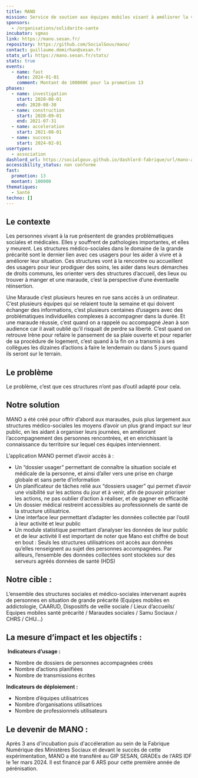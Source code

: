```yaml
---
title: MANO
mission: Service de soutien aux équipes mobiles visant à améliorer la vie des populations en rue et à favoriser leur réinsertion.
sponsors:
  - /organisations/solidarite-sante
incubator: sgmas
link: https://mano.sesan.fr/
repository: https://github.com/SocialGouv/mano/
contact: guillaume.demirhan@sesan.fr
stats_url: https://mano.sesan.fr/stats/
stats: true
events:
  - name: fast
    date: 2024-01-01
    comment: Montant de 100000€ pour la promotion 13
phases:
  - name: investigation
    start: 2020-08-01
    end: 2020-08-30
  - name: construction
    start: 2020-09-01
    end: 2021-07-31
  - name: acceleration
    start: 2021-08-01
  - name: success
    start: 2024-02-01
usertypes:
  - association
dashlord_url: https://socialgouv.github.io/dashlord-fabrique/url/mano-app-fabrique-social-gouv-fr/
accessibility_status: non conforme
fast:
  promotion: 13
  montant: 100000
thematiques:
  - Santé
techno: []
---
```

## Le contexte

Les personnes vivant à la rue présentent de grandes problématiques sociales et médicales. Elles y souffrent de pathologies importantes, et elles y meurent.
Les structures médico-sociales dans le domaine de la grande précarité sont le dernier lien avec ces usagers pour les aider à vivre et à améliorer leur situation. Ces structures vont à la rencontre ou accueillent des usagers pour leur prodiguer des soins, les aider dans leurs démarches de droits communs, les orienter vers des structures d’accueil, des lieux ou trouver à manger et une maraude, c’est la perspective d’une éventuelle réinsertion.

Une Maraude c’est plusieurs heures en rue sans accès à un ordinateur. C’est plusieurs équipes qui se relaient toute la semaine et qui doivent échanger des informations, c’est plusieurs centaines d’usagers avec des problématiques individuelles complexes à accompagner dans la durée.
Et une maraude réussie, c’est quand on a rappelé ou accompagné Jean à son audience car il avait oublié qu’il risquait de perdre sa liberté. C’est quand on retrouve Irène pour refaire le pansement de sa plaie ouverte et pour reparler de sa procédure de logement, c’est quand à la fin on a transmis à ses collègues les dizaines d’actions à faire le lendemain ou dans 5 jours quand ils seront sur le terrain.


## Le problème

Le problème, c’est que ces structures n’ont pas d’outil adapté pour cela.


## Notre solution

MANO a été créé pour offrir d’abord aux maraudes, puis plus largement aux structures médico-sociales les moyens d’avoir un plus grand impact sur leur public, en les aidant à organiser leurs journées, en améliorant l’accompagnement des personnes rencontrées, et en enrichissant la connaissance du territoire sur lequel ces équipes interviennent.

L’application MANO permet d’avoir accès à :
- Un “dossier usager” permettant de connaître la situation sociale et médicale de la personne, et ainsi d’aller vers une prise en charge globale et sans perte d’information
- Un planificateur de tâches relié aux “dossiers usager” qui permet d’avoir une
visibilité sur les actions du jour et à venir, afin de pouvoir prioriser les actions, ne pas oublier d’action à réaliser, et de gagner en efficacité
- Un dossier médical restreint accessibles au professionnels de santé de la structure utilisatrice.
- Une interface leur permettant d’adapter les données collectée par l’outil à leur activité et leur public
 - Un module statistique permettant d’analyser les données de leur public et de leur activité
Il est important de noter que Mano est chiffré de bout en bout : Seuls les structures utilisatrices ont accès aux données qu’elles renseignent au sujet des personnes accompagnées.
Par ailleurs, l’ensemble des données collectées sont stockées sur des serveurs agréés données de santé (HDS)

## Notre cible :
L’ensemble des structures sociales et médico-sociales intervenant auprès de personnes en situation de grande précarité (Equipes mobiles en addictologie, CAARUD, Dispositifs de veille sociale / Lieux d’accueils/ Equipes mobiles santé précarité / Maraudes sociales / Samu Sociaux / CHRS / CHU...)

## La mesure d’impact et les objectifs :

 **Indicateurs d’usage :**
- Nombre de dossiers de personnes accompagnées créés
- Nombre d’actions planifiées
- Nombre de transmissions écrites

**Indicateurs de déploiement :**
- Nombre d’équipes utilisatrices
- Nombre d’organisations utilisatrices
- Nombre de professionnels utilisateurs

## Le devenir de MANO :

Après 3 ans d'incubation puis d'accéleration au sein de la Fabrique Numérique des Ministères Sociaux et devant le succès de cette expérimentation, MANO a été transféré au GIP SESAN, GRADEs de l'ARS IDF le 1er mars 2024. Il est financé par 6 ARS pour cette première année de pérénisation.